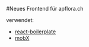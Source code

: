 #Neues Frontend für apflora.ch

verwendet:

- [react-boilerplate](https://github.com/mxstbr/react-boilerplate)
- [mobX](https://github.com/mobxjs/mobx)

